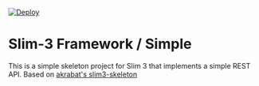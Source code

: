 [![Deploy](https://www.herokucdn.com/deploy/button.png)](https://heroku.com/deploy)

# Slim-3 Framework / Simple

This is a simple skeleton project for Slim 3 that implements a simple REST API.
Based on [akrabat's slim3-skeleton](https://github.com/akrabat/slim3-skeleton)
